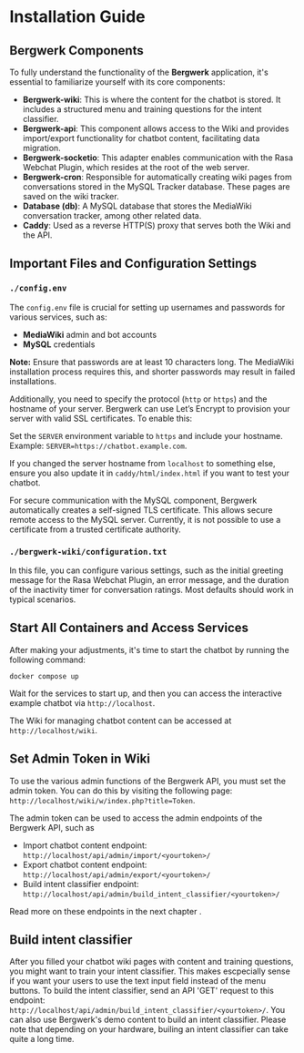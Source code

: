 # Installation Guide

## Bergwerk Components

To fully understand the functionality of the **Bergwerk** application, it's essential to familiarize yourself with its core components:

- **Bergwerk-wiki**: This is where the content for the chatbot is stored. It includes a structured menu and training questions for the intent classifier.
- **Bergwerk-api**: This component allows access to the Wiki and provides import/export functionality for chatbot content, facilitating data migration.
- **Bergwerk-socketio**: This adapter enables communication with the Rasa Webchat Plugin, which resides at the root of the web server.
- **Bergwerk-cron**: Responsible for automatically creating wiki pages from conversations stored in the MySQL Tracker database. These pages are saved on the wiki tracker.
- **Database (db)**: A MySQL database that stores the MediaWiki conversation tracker, among other related data.
- **Caddy**: Used as a reverse HTTP(S) proxy that serves both the Wiki and the API.

## Important Files and Configuration Settings

### `./config.env`

The `config.env` file is crucial for setting up usernames and passwords for various services, such as:

- **MediaWiki** admin and bot accounts
- **MySQL** credentials

**Note:** Ensure that passwords are at least 10 characters long. The MediaWiki installation process requires this, and shorter passwords may result in failed installations.

Additionally, you need to specify the protocol (`http` or `https`) and the hostname of your server. Bergwerk can use Let’s Encrypt to provision your server with valid SSL certificates. To enable this:

Set the `SERVER` environment variable to `https` and include your hostname. Example: `SERVER=https://chatbot.example.com`.

If you changed the server hostname from `localhost` to something else, ensure you also update it in `caddy/html/index.html` if you want to test your chatbot.

For secure communication with the MySQL component, Bergwerk automatically creates a self-signed TLS certificate. This allows secure remote access to the MySQL server. Currently, it is not possible to use a certificate from a trusted certificate authority.

### `./bergwerk-wiki/configuration.txt`

In this file, you can configure various settings, such as the initial greeting message for the Rasa Webchat Plugin, an error message, and the duration of the inactivity timer for conversation ratings. Most defaults should work in typical scenarios.

## Start All Containers and Access Services

After making your adjustments, it's time to start the chatbot by running the following command:

```
docker compose up
```

Wait for the services to start up, and then you can access the interactive example chatbot via `http://localhost`. 

The Wiki for managing chatbot content can be accessed at `http://localhost/wiki`.

## Set Admin Token in Wiki

To use the various admin functions of the Bergwerk API, you must set the admin token. You can do this by visiting the following page:
`http://localhost/wiki/w/index.php?title=Token`.

The admin token can be used to access the admin endpoints of the Bergwerk API, such as 

* Import chatbot content endpoint: `http://localhost/api/admin/import/<yourtoken>/`
* Export chatbot content endpoint: `http://localhost/api/admin/export/<yourtoken>/`
* Build intent classifier endpoint: `http://localhost/api/admin/build_intent_classifier/<yourtoken>/`

Read more on these endpoints in the next chapter . 


## Build intent classifier

After you filled your chatbot wiki pages with content and training questions, you might want to train your intent classifier. This makes escpecially 
sense if you want your users to use the text input field instead of the menu buttons. To build the intent classifier, send an API 'GET' request to this endpoint: 
`http://localhost/api/admin/build_intent_classifier/<yourtoken>/`. You can also use Bergwerk's demo content to build an intent classifier. Please note that depending on your hardware, builing an intent classifier can take quite a long time. 





